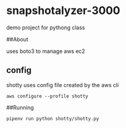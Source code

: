 # snapshotalyzer-3000
demo project for pythong class

##About

uses boto3 to manage aws ec2

## config

shotty uses config file created by the aws cli

`aws configure --profile shotty`

##Running

`pipenv run python shotty/shotty.py`

